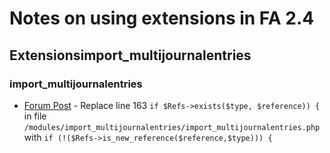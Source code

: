 # Notes on using extensions in FA 2.4

## Extensionsimport_multijournalentries
### import_multijournalentries
* [Forum Post](http://frontaccounting.com/punbb/viewtopic.php?pid=26370#p26370) - Replace line 163 ````if $Refs->exists($type, $reference)) {```` in file ````/modules/import_multijournalentries/import_multijournalentries.php```` with ````if (!($Refs->is_new_reference($reference,$type))) {````

